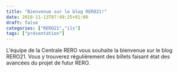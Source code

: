 ```yaml
---
title: "Bienvenue sur le blog RERO21!"
date: 2018-11-13T07:49:25+01:00
draft: false
categories: ["RERO21","ils"]
tags: ["présentation"]
---
```

L'équipe de la Centrale RERO vous souhaite la bienvenue sur le blog RERO21.
Vous y trouverez régulièrement des billets faisant état des avancées du projet de futur RERO.

